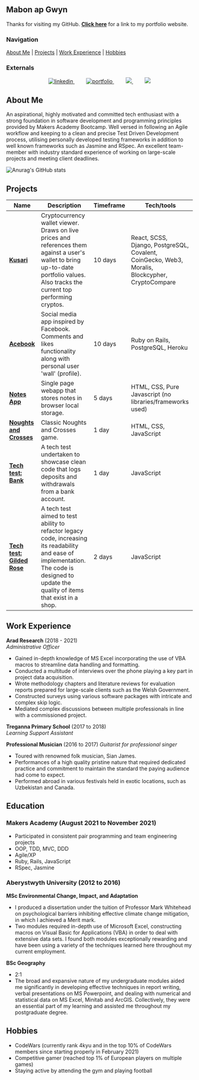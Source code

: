 ## Mabon ap Gwyn

Thanks for visiting my GitHub. [**Click here**](https://mabon-ap-gwyn.herokuapp.com/) for a link to my portfolio website.

### Navigation

[About Me](#about-me) | [Projects](#projects) | [Work Experience](#work-experience) | [Hobbies](#hobbies)

### Externals
<div align="center">
  <a href="https://www.linkedin.com/in/mabon-ap-gwyn-80ab677b/">
      <img alt="linkedin" title="My LinkedIn Page" src="https://img.shields.io/badge/LinkedIn-0077B5?style=for-the-badge&logo=linkedin&logoColor=white" style="margin=100px">
  </a>&nbsp; &nbsp; &nbsp; &nbsp; 
  <a href="https://mabon-ap-gwyn.herokuapp.com/">
      <img alt="portfolio" title="My Portfolio" src="https://img.shields.io/badge/Website-3b5998?style=for-the-badge&logo=google-chrome&logoColor=white">
  </a>&nbsp; &nbsp; &nbsp; &nbsp; 
  <a href="mailto:mabonapgwyn@hotmail.co.uk">
      <img src="https://img.shields.io/badge/Email-%23D14836?style=for-the-badge&logo=gmail&logoColor=white"/>
  </a>&nbsp; &nbsp; &nbsp; &nbsp; 
  <a href="https://www.codewars.com/users/Mabyo">
      <img src="https://img.shields.io/badge/CodeWars-%23AD2C27?style=for-the-badge&logo=codewars&logoColor=white"/>
  </a>
</div>
  
## About Me

An aspirational, highly motivated and committed tech enthusiast with a strong foundation in software development and programming principles provided by Makers Academy Bootcamp. Well versed in following an Agile workflow and keeping to a clean and precise Test Driven Development process, utilising personally developed testing frameworks in addition to well known frameworks such as Jasmine and RSpec. An excellent team-member with industry standard experience of working on large-scale projects and meeting client deadlines.

![Anurag's GitHub stats](https://github-readme-stats.vercel.app/api?username=Maby0&show_icons=true&theme=merko)

## Projects

| Name                         | Description       | Timeframe | Tech/tools        |
| ---------------------------- | ----------------- | --------- | ----------------- |
| [**Kusari**](https://github.com/EMDevelop/Kusari) | Cryptocurrency wallet viewer. Draws on live prices and references them against a user's wallet to bring up-to-date portfolio values. Also tracks the current top performing cryptos. | 10 days | React, SCSS, Django, PostgreSQL, Covalent, CoinGecko, Web3, Moralis, Blockcypher, CryptoCompare |
| [**Acebook**](https://github.com/Maby0/acebook) | Social media app inspired by Facebook. Comments and likes functionality along with personal user 'wall' (profile). | 10 days | Ruby on Rails, PostgreSQL, Heroku |
| [**Notes App**](https://github.com/Maby0/notesApp) | Single page webapp that stores notes in browser local storage. | 5 days | HTML, CSS, Pure Javascript (no libraries/frameworks used) |
| [**Noughts and Crosses**](https://github.com/Maby0/Noughts-and-Crosses)      | Classic Noughts and Crosses game. | 1 day | HTML, CSS, JavaScript |
| [**Tech test: Bank**](https://github.com/Maby0/bankTechTest) | A tech test undertaken to showcase clean code that logs deposits and withdrawals from a bank account. | 1 day | JavaScript |
| [**Tech test: Gilded Rose**](https://github.com/Maby0/gildedRoseTechTest) | A tech test aimed to test ability to refactor legacy code, increasing its readability and ease of implementation. The code is designed to update the quality of items that exist in a shop. | 2 days | JavaScript |


## Work Experience

**Arad Research** (2018 - 2021)  
_Administrative Officer_

- Gained in-depth knowledge of MS Excel incorporating the use of VBA macros to streamline data handling and formatting.
- Conducted a multitude of interviews over the phone playing a key part in project data acquisition.
- Wrote methodology chapters and literature reviews for evaluation reports prepared for large-scale clients such as the Welsh Government.
- Constructed surveys using various software packages with intricate and complex skip logic.
- Mediated complex discussions between multiple professionals in line with a commissioned project.

**Treganna Primary School** (2017 to 2018)  
_Learning Support Assistant_

**Professional Musician** (2016 to 2017) 
_Guitarist for professional singer_

- Toured with renowned folk musician, Sian James.
- Performances of a high quality pristine nature that required dedicated practice and
commitment to maintain the standard the paying audience had come to expect.
- Performed abroad in various festivals held in exotic locations, such as Uzbekistan
and Canada.


## Education

### Makers Academy (August 2021 to November 2021)
- Participated in consistent pair programming and team engineering projects
- OOP, TDD, MVC, DDD
- Agile/XP
- Ruby, Rails, JavaScript
- RSpec, Jasmine

### Aberystwyth University (2012 to 2016)

**MSc Environmental Change, Impact, and Adaptation**
- I produced a dissertation under the tuition of Professor Mark Whitehead on psychological barriers inhibiting effective climate change mitigation, in which I achieved a Merit mark.
- Two modules required in-depth use of Microsoft Excel, constructing macros on Visual Basic for Applications (VBA) in order to deal with extensive data sets. I found both modules exceptionally rewarding and have been using a variety of the techniques learned here throughout my current employment. 

**BSc Geography**
- 2:1
- The broad and expansive nature of my undergraduate modules aided me significantly in developing effective techniques in report writing, verbal presentations on MS Powerpoint, and dealing with numerical and statistical data on MS Excel, Minitab and ArcGIS. Collectively, they were an essential part of my learning and assisted me throughout my postgraduate degree. 


## Hobbies

- CodeWars (currently rank 4kyu and in the top 10% of CodeWars members since starting properly in February 2021)
- Competitive gamer (reached top 1% of European players on multiple games)
- Staying active by attending the gym and playing football
